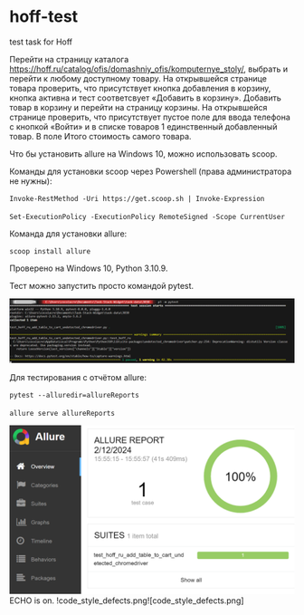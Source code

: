 # hoff-test
test task for Hoff

Перейти на страницу каталога https://hoff.ru/catalog/ofis/domashniy_ofis/komputernye_stoly/, выбрать и перейти к любому доступному товару. На открывшейся странице товара проверить, что присутствует кнопка добавления в корзину, кнопка активна и тест соответсвует «Добавить в корзину». Добавить товар в корзину и перейти на страницу корзины. На открывшейся странице проверить, что присутствует пустое поле для ввода телефона с кнопкой «Войти» и в списке товаров 1 единственный добавленный товар. В поле Итого стоимость самого товара.

Что бы установить allure на Windows 10, можно использовать scoop.

Команды для установки scoop через Powershell (права администратора не нужны): 
    
    Invoke-RestMethod -Uri https://get.scoop.sh | Invoke-Expression
    
    Set-ExecutionPolicy -ExecutionPolicy RemoteSigned -Scope CurrentUser


Команда для установки allure:

    scoop install allure

Проверено на Windows 10, Python 3.10.9.

Тест можно запустить просто командой pytest.

![passed](passed.png)

Для тестирования с отчётом allure:

    pytest --alluredir=allureReports

    allure serve allureReports

![allure](allure.png)ECHO is on.
!code_style_defects.png![code_style_defects.png] 
